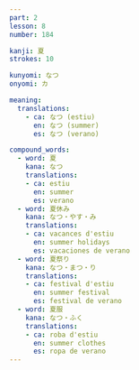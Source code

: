 ```yaml
---
part: 2
lesson: 8
number: 184

kanji: 夏
strokes: 10

kunyomi: なつ
onyomi: カ

meaning:
  translations:
    - ca: なつ (estiu)
      en: なつ (summer)
      es: なつ (verano)

compound_words:
  - word: 夏
    kana: なつ
    translations:
    - ca: estiu
      en: summer
      es: verano
  - word: 夏休み
    kana: なつ・やす・み
    translations:
    - ca: vacances d'estiu
      en: summer holidays
      es: vacaciones de verano
  - word: 夏祭り
    kana: なつ・まつ・り
    translations:
    - ca: festival d'estiu
      en: summer festival
      es: festival de verano
  - word: 夏服
    kana: なつ・ふく
    translations:
    - ca: roba d'estiu
      en: summer clothes
      es: ropa de verano
---
```

